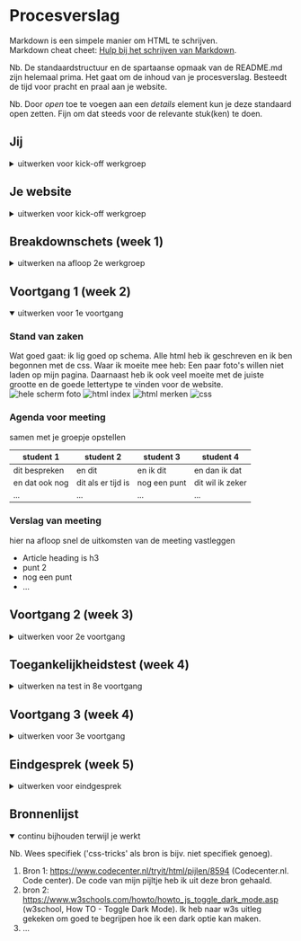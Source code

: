 # Procesverslag
Markdown is een simpele manier om HTML te schrijven.  
Markdown cheat cheet: [Hulp bij het schrijven van Markdown](https://github.com/adam-p/markdown-here/wiki/Markdown-Cheatsheet).

Nb. De standaardstructuur en de spartaanse opmaak van de README.md zijn helemaal prima. Het gaat om de inhoud van je procesverslag. Besteedt de tijd voor pracht en praal aan je website.

Nb. Door *open* toe te voegen aan een *details* element kun je deze standaard open zetten. Fijn om dat steeds voor de relevante stuk(ken) te doen.





## Jij

<details>
<summary>uitwerken voor kick-off werkgroep</summary>

### Auteur:
<p>Sara Klaverstijn</p>

#### Je startniveau:
<p>Mijn startniveau is op dit moment blauw. Vorig jaar wist ik nog niks en heb ik veel geleerd. Alleen ben ik weer veel vergeten omdat ik lang niet met HTML, CSS en Javascript heb gewerkt.Maar ik denk als ik weer begin dat ik snel weer het ga begrijpen. </p>


#### Je focus:

hier je focus (kies uit responsive óf surface plane)
 
</details>





## Je website

<details>
<summary>uitwerken voor kick-off werkgroep</summary>

### Je opdracht:
<a href="heinekennederland.png">Heineken Nederland</a>

#### Screenshot(s) van de eerste pagina (small screen): 
<p>Onze merken</p>
<img src="/images/onzemerken.png" width="375px" alt="omschrijving van de pagina">

#### Screenshot(s) van de tweede pagina (small screen):
<p>Ons bedrijf</p>
<img src="onsbedrijf.png" width="375px" alt="omschrijving van de pagina">
 
</details>



## Breakdownschets (week 1)

<details>
<summary>uitwerken na afloop 2e werkgroep</summary>

### de hele pagina: 
<img src="https://github.com/SaraKlaverstijn/FED/blob/main/breakdown.bedrijf.header.png" width="375px" alt="breakdown bedrijf 1">
<img src="breakdown.bedrijf.footer.png" width="375px" alt="breakdown bedrijf 2">
<img src="breakdown.merken.header.png" width="375px" alt="breakdown merken 1">
<img src="breakdown.merken.header.png" width="375px" alt="breakdown merken 2">

### dynamisch deel (bijv menu): 
<img src="breakdown.menu.png" width="375px" alt="breakdown menu">



</details>





## Voortgang 1 (week 2)

<details open>
<summary>uitwerken voor 1e voortgang</summary>

### Stand van zaken
Wat goed gaat: ik lig goed op schema. Alle html heb ik geschreven en ik ben begonnen met de css. 
Waar ik moeite mee heb: Een paar foto's willen niet laden op mijn pagina. Daarnaast heb ik ook veel moeite met de juiste grootte en de goede lettertype 
te vinden voor de website.
<img src="heinekennederland.png" width="375px" alt="hele scherm foto">
<img src="html.index.png" width="375px" alt="html index">
<img src="html.merken.png" width="375px" alt="html merken">
<img src="css.png" width="375px" alt="css">


### Agenda voor meeting
samen met je groepje opstellen

| student 1      | student 2          | student 3    | student 4        |
| ---            | ---                | ---          | ---              |
| dit bespreken  | en dit             | en ik dit    | en dan ik dat    |
| en dat ook nog | dit als er tijd is | nog een punt | dit wil ik zeker |
| ...            | ...                | ...          | ...              |


### Verslag van meeting
hier na afloop snel de uitkomsten van de meeting vastleggen

- Article heading is h3
- punt 2
- nog een punt
- ...

</details>





## Voortgang 2 (week 3)

<details>
<summary>uitwerken voor 2e voortgang</summary>

### Stand van zaken
Het gaat wel goed deze week. Mijn HTML heb ik af en ik ben verder gaan werken aan mijn CSS. Ik ben al best wel ver met mijn CSS. Ik moet alleen nog 
de moeilijke dingen doen. Ik ben nog niet begonnen met mijn javascript. 


### Agenda voor meeting
samen met je groepje opstellen

| student 1      | student 2          | student 3    | student 4        |
| ---            | ---                | ---          | ---              |
| dit bespreken  | en dit             | en ik dit    | en dan ik dat    |
| en dat ook nog | dit als er tijd is | nog een punt | dit wil ik zeker |
| ...            | ...                | ...          | ...              |


### Verslag van meeting
hier na afloop snel de uitkomsten van de meeting vastleggen

- Span gebruiken om in CSS hoofdletters te maken.
- Begin met je javascript
- 
- 

</details>





## Toegankelijkheidstest (week 4)

<details>
<summary>uitwerken na test in 8e voortgang</summary>

### Bevindingen
Lijst met je bevindingen die in de test naar voren kwamen:

#### Is het tabbaar?
Bij de eerste opdracht moesten we door onze site tabben. De linkjes pakte de computer goed. Het lukte me niet om
de teksten ook mee te krijgen tijdens het tabben.


#### Hoe goed leesbaar? 
Bij de tweede opdracht moest ik doormiddel van verschillende brillen door mijn site heen. De eerste bril zorgde ervoor dat 
ik mijn kleuren anders ging zien. Met de bril op kon ik alles nog goed lezen. Met de andere brillen kon ik ook gewoon goed door 
mijn website.


#### Titel volgende bevinding. 
Daarna kreeg ik een band om mijn arm waardoor mijn arm helemaal ging trillen. Het was niet heel moeilijk om door mijn site te gaan alleen ik realiseerde
met wel dat mijn buttons misschien wat groter moeten. 



</details>





## Voortgang 3 (week 4)

<details>
<summary>uitwerken voor 3e voortgang</summary>

### Stand van zaken
Ik loop tot nu toe best wel goed op schema. Ik loop een beetje achter met de CSS scrhijven en ik ben nog steeds niet begonnen aan de javascript. Maar tot nu toe 
ziet er site er wel al best wel hetzelfde uit als die van Heineken.


### Agenda voor meeting
samen met je groepje opstellen

| student 1      | student 2          | student 3    | student 4        |
| ---            | ---                | ---          | ---              |
| dit bespreken  | en dit             | en ik dit    | en dan ik dat    |
| en dat ook nog | dit als er tijd is | nog een punt | dit wil ik zeker |
| ...            | ...                | ...          | ...              |


### Verslag van meeting
hier na afloop snel de uitkomsten van de meeting vastleggen

- Echt verder gaan werken
- 

</details>





## Eindgesprek (week 5)

<details>
<summary>uitwerken voor eindgesprek</summary>

### Stand van zaken
Ik ben eindelijk begonnen aan mijn javascript en ik was ook nog vergeten dat ik iets moest bedenken voor Surface. Doormiddel van hulp door Sam lukte het me uiteindelijk om 
een goede hamburg menu te maken. Daarnaast heb ik gewerkt aan mijn dark/light mode. Ik ben best wel trots op mijn eindproduct. Het kan altijd nog wel wat beter maar ik heb weer
veel geleerd deze paar werken. Wat beter kon gaan is dat ik de dingen die ik moeilijk vond niet zo moest uitstellen. Hierdoor kwam ik in tijdnood op het eind.

### Screenshot(s)
<img src="onsbedrijf.eindfoto2.png" width="375px" alt="eindfoto ons bedrijf">
<img src="menu.eindfoto2.png" width="375px" alt="eindfoto menu">
<img src="onzemerken.eindfoto.png" width="375px" alt="eindfoto menu">

</details>





## Bronnenlijst

<details open>
<summary>continu bijhouden terwijl je werkt</summary>

Nb. Wees specifiek ('css-tricks' als bron is bijv. niet specifiek genoeg).

1. Bron 1: https://www.codecenter.nl/tryit/html/pijlen/8594 (Codecenter.nl. Code center). De code van mijn pijltje heb ik uit deze bron gehaald.
2. bron 2: https://www.w3schools.com/howto/howto_js_toggle_dark_mode.asp (w3school, How TO - Toggle Dark Mode). Ik heb naar w3s uitleg gekeken om goed te begrijpen hoe ik een dark optie kan maken.
3. ...

</details>